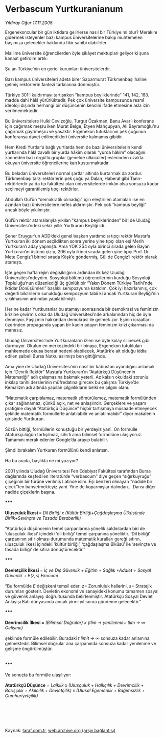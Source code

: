# Verbascum Yurtkuranianum

*Yıldıray Oğur 17.11.2008*

<div class="taraf_structure_2col_1zq">
<div class="margen_n">



 <p>Ergenekoncular bir gün iktidara gelirlerse nasıl bir Türkiye mi olur? Merakını gidermek isteyenler bazı kampus üniversitelerine bakıp muhtemelen başımıza gelecekler hakkında fikir sahibi olabilirler. <br/><br/>Mailime üniversite öğrencilerden öyle şikâyet mektupları geliyor ki şuna kanaat getirdim artık: <br/><br/>Şu an Türkiye’nin en gerici kurumları üniversitelerdir. <br/><br/>Bazı kampus üniversiteleri adeta birer Saparmurat Türkmenbaşı haline gelmiş rektörlerin fantezi tarlalarına dönmüştür. <br/><br/>Türkiye 301’i kaldırmayı tartışırken “kampus beyliklerinde” 141, 142, 163. madde dahi hâlâ yürürlüktedir. Pek çok üniversite kampusunda resmî ideoloji dışında herhangi bir düşüncenin kendini ifade etmesine asla izin verilmemektedir. <br/><br/>Bu üniversitelere Hulki Cevizoğlu, Turgut Özakman, Banu Avar’ı konferans için çağırmak meşru iken Murat Belge, Etyen Mahçupyan, Ali Bayramoğlu’nu çağırmak gayrimeşru ve yasaktır. Ergenekon tutuklarının pek çoğunun konferansa davet edilmedikleri üniversite kalmamış gibidir. <br/><br/>Hem Kredi Yurtlar’a bağlı yurtlarda hem de bazı üniversitelerin kendi yurtlarında hâlâ zavallı bir yurda hâkim olarak “yurda hâkim” olacağını zanneden bazı örgütlü gruplar (genelde ülkücüler) evlerinden uzakta okuyan üniversite öğrencilerine kan kusturmaktadır. <br/><br/>Bu beladan üniversiteleri normal şartlar altında kurtarmak da zordur. Türkmenbaşı tarzı rektörlerin pek çoğu ya Dalan, Haberal gibi Tanrı-rektörlerdir ya da tıp fakültesi olan üniversitelerde imkân olsa sonsuza kadar seçilmeyi garantilemiş tıpçı rektörler. <br/><br/>Abdullah Gül’ün “demokratik olmadığı” için eleştirilen atamaları ise en azından bazı üniversitelere nefes aldırmıştır. Pek çok “kampus beyliği” ancak böyle yıkılmıştır. <br/><br/>Gül’ün rektör atamalarıyla yıkılan “kampus beyliklerinden” biri de Uludağ Üniversitesi’ndeki sekiz yıllık Yurtkuran Beyliği idi. <br/><br/>Şener Eruygur’un ADD’deki genel başkan yardımcısı tıpçı rektör Mustafa Yurtkuran iki dönem seçildikten sonra yerine yine tıpçı olan eşi Merih Yurtkuran’ı aday yapmıştı. Ama YÖK 254 oyla birinci sırada gelen Bayan Yurtkuran’ın üstünü çizip, 206 oyla ikinci sırada gelen yine tıpçı Prof. Dr. Mete Cengiz’i birinci sırada Köşk’e göndermiş, Gül de Cengiz’i rektör olarak atamıştı. <br/><br/>İşte geçen hafta rejim değişikliğinin ardından ilk kez Uludağ Üniversitesi’ndeydim. Sosyoloji bölümü öğrencilerinin kurduğu Sosyoloji Topluluğu’nun düzenlediği üç günlük bir “Yakın Dönem Türkiye Tarihi’nde İktidar Dönüşümleri” başlıklı sempozyuma katıldım. Çok iyi hazırlanmış, çok değerli bildirilerin sunulduğu sempozyum tabii ki ancak Yurtkuran Beyliği’nin yıkılmasının ardından yapılabilmişti. <br/><br/>Her ne kadar Yurtkuranlar bu atamayı sonrasında bir demokrasi ve feminizm krizine çevirmiş olsa da Uludağ Üniversitesi’nde arkalarından hiç de öyle denmiyor. Faşizmin hakkından demokrasi ile gelmek zor. Eşinin icraatları üzerinden propaganda yapan bir kadın adayın feminizm krizi çıkarması da manasız. <br/><br/>Uludağ Üniversitesi’nde Yurtkuranların izleri ise öyle kolay silinecek gibi durmuyor. Okulun en merkezindeki bir binaya, Ergenekon tutukluları mahkemede okusa beraat nedeni olabilecek, Atatürk’e ait olduğu iddia edilen şaibeli Bursa Nutku asılmıştı ben gittiğimde. <br/><br/>Ama yine de Uludağ Üniversitesi’nin nasıl bir kâbustan uyandığını anlamak için “Devrik Rektör” Mustafa Yurtkuran’ın “Atatürkçü Düşüncenin Matematiği” adlı çalışmasına bakmak yeterli. Az kalsın okuldaki zorunlu inkılap tarihi derslerinin müfredatına girecek bu çalışma Türkiye’de Kemalizm adı altında yapılan çılgınlıkların belki en çılgını olanı. <br/><br/>“Matematik çarpıtılamaz, matematik sömürülemez, matematik formülünden çıkar sağlanamaz; çünkü açık, net ve anlaşılırdır. Gerçeklere ve yaşam pratiğine dayalı “Atatürkçü Düşünce” hiçbir tartışmaya müsaade etmeyecek şekilde matematik formüllerle anlatılabilir ve anlatılmalıdır” diyor makalenin girişinde Yurtkuran. <br/><br/>Sözün bittiği, formüllerin konuştuğu bir yerdeyiz yani. On formülle Atatürkçülüğün tartışılmaz, sihirli ama bilimsel formülüne ulaşıyoruz. Tamamını merak edenler Google’da arayıp bulabilir. <br/><br/>Şimdi bırakalım Yurtkuran formülünü kendi anlatsın. <br/><br/>Ha bu arada, başlıkta ne mi yazıyor? <br/><br/>2001 yılında Uludağ Üniversitesi Fen Edebiyat Fakültesi tarafından Bursa dağlarında keşfedilen literatürde “verbascum” diye geçen “sığırkuyruğu” çiçeğinin bir türüne verilmiş Latince isim. Eşi benzeri olmayan “nadide bir çiçek”ten bahsetmekteyiz yani. Yine de koparmışlar dalından... Darısı diğer nadide çiçeklerin başına.<b> <br/><br/>*** <br/><br/>Ulusçuluk İlkesi </b>=<b> </b><i>Dil Birliği x (Kültür Birliği+Çağdaşlaşma Ülküsünde Birlik+Sevinçte ve Tasada Beraberlik)</i> <br/><br/>“Atatürkçü düşüncenin temel çarpanlarına yönelik saldırılardan biri de ‘ulusçuluk ilkesi’ içindeki ‘dil birliği’ temel çarpanına yöneliktir. ‘Dil birliği’ çarpanının sıfır olması durumunda matematik kuralları gereği sıfırın, ulusçuluk ilkesi içindeki ‘kültür birliği’, ‘çağdaşlaşma ülküsü’ ile ‘sevinçte ve tasada birliği’ de sıfıra dönüştürecektir.” <b><br/><br/>*** <br/><br/>Devletçilik İlkesi </b>= <i>İç ve Dış Güvenlik + Eğitim + Sağlık +Adalet + Sosyal Güvenlik + E(z,s) Ekonomi</i> <br/><br/>“Bu formülde <i>E </i>değişkeni temsil eder. <i>z= </i>Zorunluluk hallerini, <i>s= </i>Stratejik durumları gösterir. Devletin ekonomi ve sanayideki konumu tamamen<i> </i>sosyal ve güvenlik anlayışı doğrultusunda belirlenmiştir. Atatürkçü<i> </i>Sosyal Devlet Anlayışı Batı dünyasında ancak yirmi yıl sonra gündeme gelecektir.” <b><br/><br/>*** <br/><br/>Devrimcilik İlkesi = </b><i>(Bilimsel Doğrular) x (tlim → yenilenme+ tlim → ∞ Gelişme)</i> <br/><br/>şeklinde formüle edilebilir. Buradaki <i>t limit → ∞ </i>sonsuza kadar anlamına gelmektedir. Bilimsel doğrular ana çarpanında sonsuza kadar yenilenme ve gelişme öngörülmüştür. <br/><strong><br/><br/>*** </strong><br/><br/>Ve sonuçta bu formüle ulaşılıyor:<b> <br/><br/>Atatürkçü Düşünce</b><i> = Laiklik x (Ulusçuluk + Halkçılık + Devrimcilik + Barışçılık + Akılcılık + Devletçilik) x (Ulusal Egemenlik + Bağımsızlık + Cumhuriyetçilik)</i></p>
<br/>
<br/>
<br/>



<br/>


<div id="taraf_not">
</div>

</div>


</div>

Kaynak: [taraf.com.tr](http://www.taraf.com.tr:80/makale/2706.htm), [web.archive.org (arşiv bağlantısı)](http://web.archive.org/web/20090912064919/http://www.taraf.com.tr:80/makale/2706.htm)
